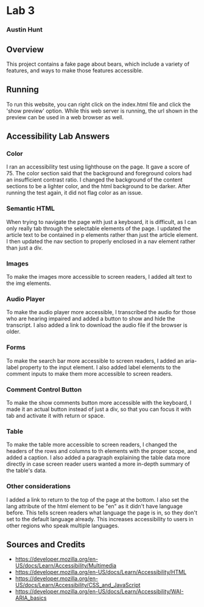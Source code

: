 # Lab 3
### Austin Hunt

## Overview

This project contains a fake page about bears, which include a variety of features, and ways to make those features accessible.

## Running

To run this website, you can right click on the index.html file and click the 'show preview' option. While this web server is running, the url shown in the preview can be used in a web browser as well.

## Accessibility Lab Answers

### Color

I ran an accessibility test using lighthouse on the page. It gave a score of 75. The color section said that the background and foreground colors had an insufficient contrast ratio. I changed the background of the content sections to be a lighter color, and the html background to be darker. After running the test again, it did not flag color as an issue.

### Semantic HTML

When trying to navigate the page with just a keyboard, it is difficult, as I can only really tab through the selectable elements of the page. I updated the article text to be contained in p elements rather than just the article element. I then updated the nav section to properly enclosed in a nav element rather than just a div.

### Images

To make the images more accessible to screen readers, I added alt text to the img elements.

### Audio Player

To make the audio player more accessible, I transcribed the audio for those who are hearing impaired and added a button to show and hide the transcript. I also added a link to download the audio file if the browser is older.

### Forms 

To make the search bar more accessible to screen readers, I added an aria-label property to the input element. I also added label elements to the comment inputs to make them more accessible to screen readers.

### Comment Control Button
To make the show comments button more accessible with the keyboard, I made it an actual button instead of just a div, so that you can focus it with tab and activate it with return or space.

### Table

To make the table more accessible to screen readers, I changed the headers of the rows and columns to th elements with the proper scope, and added a caption. I also added a paragraph explaining the table data more directly in case screen reader users wanted a more in-depth summary of the table's data.

### Other considerations

I added a link to return to the top of the page at the bottom. I also set the lang attribute of the html element to be "en" as it didn't have language before. This tells screen readers what language the page is in, so they don't set to the default language already. This increases accessibility to users in other regions who speak multiple languages.

## Sources and Credits

* https://developer.mozilla.org/en-US/docs/Learn/Accessibility/Multimedia
* https://developer.mozilla.org/en-US/docs/Learn/Accessibility/HTML
* https://developer.mozilla.org/en-US/docs/Learn/Accessibility/CSS_and_JavaScript
* https://developer.mozilla.org/en-US/docs/Learn/Accessibility/WAI-ARIA_basics
